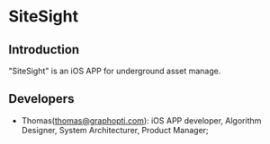 # SiteSight

## Introduction
"SiteSight" is an iOS APP for underground asset manage.


## Developers
- Thomas(thomas@graphopti.com): iOS APP developer, Algorithm Designer, System Architecturer, Product Manager;
 

